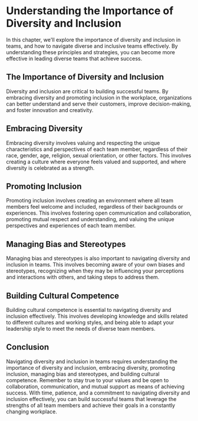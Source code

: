 Understanding the Importance of Diversity and Inclusion
===============================================================================================================

In this chapter, we'll explore the importance of diversity and inclusion in teams, and how to navigate diverse and inclusive teams effectively. By understanding these principles and strategies, you can become more effective in leading diverse teams that achieve success.

The Importance of Diversity and Inclusion
-----------------------------------------

Diversity and inclusion are critical to building successful teams. By embracing diversity and promoting inclusion in the workplace, organizations can better understand and serve their customers, improve decision-making, and foster innovation and creativity.

Embracing Diversity
-------------------

Embracing diversity involves valuing and respecting the unique characteristics and perspectives of each team member, regardless of their race, gender, age, religion, sexual orientation, or other factors. This involves creating a culture where everyone feels valued and supported, and where diversity is celebrated as a strength.

Promoting Inclusion
-------------------

Promoting inclusion involves creating an environment where all team members feel welcome and included, regardless of their backgrounds or experiences. This involves fostering open communication and collaboration, promoting mutual respect and understanding, and valuing the unique perspectives and experiences of each team member.

Managing Bias and Stereotypes
-----------------------------

Managing bias and stereotypes is also important to navigating diversity and inclusion in teams. This involves becoming aware of your own biases and stereotypes, recognizing when they may be influencing your perceptions and interactions with others, and taking steps to address them.

Building Cultural Competence
----------------------------

Building cultural competence is essential to navigating diversity and inclusion effectively. This involves developing knowledge and skills related to different cultures and working styles, and being able to adapt your leadership style to meet the needs of diverse team members.

Conclusion
----------

Navigating diversity and inclusion in teams requires understanding the importance of diversity and inclusion, embracing diversity, promoting inclusion, managing bias and stereotypes, and building cultural competence. Remember to stay true to your values and be open to collaboration, communication, and mutual support as means of achieving success. With time, patience, and a commitment to navigating diversity and inclusion effectively, you can build successful teams that leverage the strengths of all team members and achieve their goals in a constantly changing workplace.
